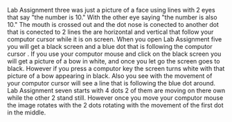 Lab Assignment three was just a picture of a face using lines with 2 eyes that say "the number is 10." With the other eye saying "the number is also 10." The mouth is  crossed out and the dot nose is conected to another dot that is conected to 2 lines the are horizontal and vertical that follow your computor cursor while it is on screen.
When you open Lab Assignment five you will get a black screen and a blue dot that is following the computor cursor . If you use your computor mouse and click on the black screen you will get a picture of a bow in white, and once you let go the screen goes to black. However if you press a computor key the screen turns white with that picture of a bow appearing in black. Also you see with the movement of your computor cursor will see a line that is following the blue dot around.
Lab Assignment seven starts with 4 dots 2 of them are moving on there own while the other 2 stand still. However once you move your computor mouse the image rotates with the 2 dots rotating with the movement of the first dot in the middle.
